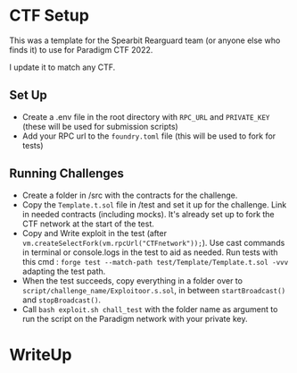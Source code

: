 # CTF Setup

This was a template for the Spearbit Rearguard team (or anyone else who finds it) to use for Paradigm CTF 2022.

I update it to match any CTF.

## Set Up

- Create a .env file in the root directory with `RPC_URL` and `PRIVATE_KEY` (these will be used for submission scripts)
- Add your RPC url to the `foundry.toml` file (this will be used to fork for tests)

## Running Challenges

- Create a folder in /src with the contracts for the challenge.
- Copy the `Template.t.sol` file in /test and set it up for the challenge. Link in needed contracts (including mocks). It's already set up to fork the CTF network at the start of the test.
- Copy and Write exploit in the test (after `vm.createSelectFork(vm.rpcUrl("CTFnetwork"));`). Use cast commands in terminal or console.logs in the test to aid as needed. 
Run tests with this cmd : `forge test --match-path test/Template/Template.t.sol -vvv` adapting the test path.
- When the test succeeds, copy everything in a folder over to `script/challenge_name/Exploitoor.s.sol`, in between `startBroadcast()` and `stopBroadcast()`.
- Call `bash exploit.sh chall_test` with the folder name as argument to run the script on the Paradigm network with your private key.

# WriteUp

